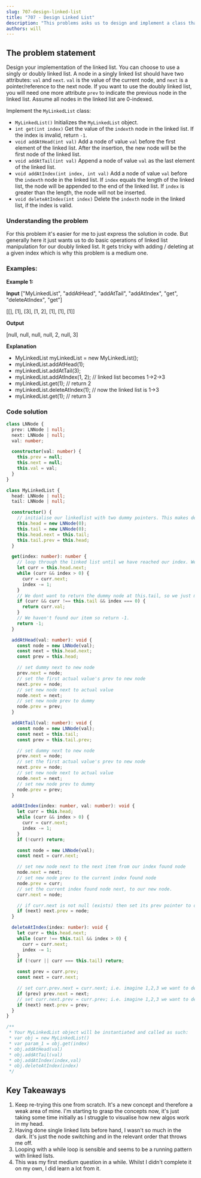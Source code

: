 ```yaml
---
slug: 707-design-linked-list
title: "707 - Design Linked List"
description: "This problems asks us to design and implement a class that represents a doubly linked list."
authors: will
---
```


## The problem statement

Design your implementation of the linked list. You can choose to use a singly or doubly linked list.
A node in a singly linked list should have two attributes: `val` and `next`. `val` is the value of the current node, and `next` is a pointer/reference to the next node.
If you want to use the doubly linked list, you will need one more attribute `prev` to indicate the previous node in the linked list. Assume all nodes in the linked list are 0-indexed.

Implement the `MyLinkedList` class:

- `MyLinkedList()` Initializes the `MyLinkedList` object.
- `int get(int index)` Get the value of the `indexth` node in the linked list. If the index is invalid, return `-1`.
- `void addAtHead(int val)` Add a node of value `val` before the first element of the linked list. After the insertion, the new node will be the first node of the linked list.
- `void addAtTail(int val)` Append a node of value `val` as the last element of the linked list.
- `void addAtIndex(int index, int val)` Add a node of value `val` before the `indexth` node in the linked list. If `index` equals the length of the linked list, the node will be appended to the end of the linked list. If `index` is greater than the length, the node will not be inserted.
- `void deleteAtIndex(int index)` Delete the `indexth` node in the linked list, if the index is valid.

### Understanding the problem

For this problem it's easier for me to just express the solution in code. But generally here it just wants us to do basic operations of linked list manipulation for our doubly linked list. It gets tricky with adding / deleting at a given index which is why this problem is a medium one.

### Examples:

**Example 1:**

**Input**
["MyLinkedList", "addAtHead", "addAtTail", "addAtIndex", "get", "deleteAtIndex", "get"]

[[], [1], [3], [1, 2], [1], [1], [1]]

**Output**

[null, null, null, null, 2, null, 3]

**Explanation**

- MyLinkedList myLinkedList = new MyLinkedList();
- myLinkedList.addAtHead(1);
- myLinkedList.addAtTail(3);
- myLinkedList.addAtIndex(1, 2); // linked list becomes 1->2->3
- myLinkedList.get(1); // return 2
- myLinkedList.deleteAtIndex(1); // now the linked list is 1->3
- myLinkedList.get(1); // return 3

### Code solution

```ts
class LNNode {
  prev: LNNode | null;
  next: LNNode | null;
  val: number;

  constructor(val: number) {
    this.prev = null;
    this.next = null;
    this.val = val;
  }
}

class MyLinkedList {
  head: LNNode | null;
  tail: LNNode | null;

  constructor() {
    // initialise our linkedlist with two dummy pointers. This makes deletions and insertions easier as we don't have to worry about the linkedlist being in a certain state.
    this.head = new LNNode(0);
    this.tail = new LNNode(0);
    this.head.next = this.tail;
    this.tail.prev = this.head;
  }

  get(index: number): number {
    // loop through the linked list until we have reached our index. We do this by decrementing until index is 0.
    let curr = this.head.next;
    while (curr && index > 0) {
      curr = curr.next;
      index -= 1;
    }
    // We dont want to return the dummy node at this.tail, so we just make sure that the loop didn't get to that. We wont ever hit dummy head because we start at this.head.next;
    if (curr && curr !== this.tail && index === 0) {
      return curr.val;
    }
    // We haven't found our item so return -1.
    return -1;
  }

  addAtHead(val: number): void {
    const node = new LNNode(val);
    const next = this.head.next;
    const prev = this.head;

    // set dummy next to new node
    prev.next = node;
    // set the first actual value's prev to new node
    next.prev = node;
    // set new node next to actual value
    node.next = next;
    // set new node prev to dummy
    node.prev = prev;
  }

  addAtTail(val: number): void {
    const node = new LNNode(val);
    const next = this.tail;
    const prev = this.tail.prev;

    // set dummy next to new node
    prev.next = node;
    // set the first actual value's prev to new node
    next.prev = node;
    // set new node next to actual value
    node.next = next;
    // set new node prev to dummy
    node.prev = prev;
  }

  addAtIndex(index: number, val: number): void {
    let curr = this.head;
    while (curr && index > 0) {
      curr = curr.next;
      index -= 1;
    }
    if (!curr) return;

    const node = new LNNode(val);
    const next = curr.next;

    // set new node next to the next item from our index found node
    node.next = next;
    // set new node prev to the current index found node
    node.prev = curr;
    // set the current index found node next, to our new node.
    curr.next = node;

    // if curr.next is not null (exists) then set its prev pointer to our new node.
    if (next) next.prev = node;
  }

  deleteAtIndex(index: number): void {
    let curr = this.head.next;
    while (curr !== this.tail && index > 0) {
      curr = curr.next;
      index -= 1;
    }
    if (!curr || curr === this.tail) return;

    const prev = curr.prev;
    const next = curr.next;

    // set curr.prev.next = curr.next; i.e. imagine 1,2,3 we want to delete 2 so we set 1.next = 3;
    if (prev) prev.next = next;
    // set curr.next.prev = curr.prev; i.e. imagine 1,2,3 we want to delete 2 so we set 3.prev = 1;
    if (next) next.prev = prev;
  }
}

/**
 * Your MyLinkedList object will be instantiated and called as such:
 * var obj = new MyLinkedList()
 * var param_1 = obj.get(index)
 * obj.addAtHead(val)
 * obj.addAtTail(val)
 * obj.addAtIndex(index,val)
 * obj.deleteAtIndex(index)
 */
```

## Key Takeaways

1. Keep re-trying this one from scratch. It's a new concept and therefore a weak area of mine. I'm starting to grasp the concepts now, it's just taking some time initially as I struggle to visualise how new algos work in my head.
2. Having done single linked lists before hand, I wasn't so much in the dark. It's just the node switching and in the relevant order that throws me off.
3. Looping with a while loop is sensible and seems to be a running pattern with linked lists.
4. This was my first medium question in a while. Whilst I didn't complete it on my own, I did learn a lot from it.
